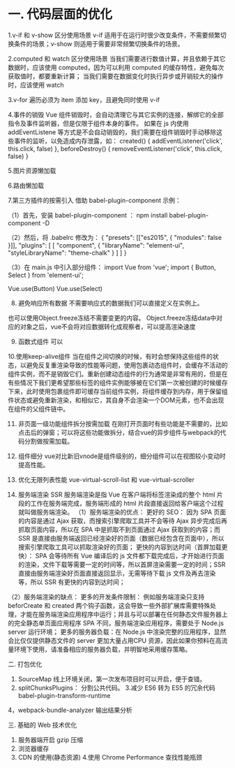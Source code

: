 #  一. 代码层面的优化
1.v-if 和 v-show 区分使用场景
v-if 适用于在运行时很少改变条件，不需要频繁切换条件的场景；v-show 则适用于需要非常频繁切换条件的场景。

2.computed 和 watch 区分使用场景
当我们需要进行数值计算，并且依赖于其它数据时，应该使用 computed，因为可以利用 computed 的缓存特性，避免每次获取值时，都要重新计算；
当我们需要在数据变化时执行异步或开销较大的操作时，应该使用 watch

3.v-for 遍历必须为 item 添加 key，且避免同时使用 v-if

4.事件的销毁
Vue 组件销毁时，会自动清理它与其它实例的连接，解绑它的全部指令及事件监听器，但是仅限于组件本身的事件。 如果在 js 内使用 addEventListene 等方式是不会自动销毁的，我们需要在组件销毁时手动移除这些事件的监听，以免造成内存泄露，如：
created() {
  addEventListener('click', this.click, false)
},
beforeDestroy() {
  removeEventListener('click', this.click, false)
}

5.图片资源懒加载

6.路由懒加载

7.第三方插件的按需引入
借助 babel-plugin-component 示例：

（1）首先，安装 babel-plugin-component ：
npm install babel-plugin-component -D


（2）然后，将 .babelrc 修改为：
{
  "presets": [["es2015", { "modules": false }]],
  "plugins": [
    [
      "component",
      {
        "libraryName": "element-ui",
        "styleLibraryName": "theme-chalk"
      }
    ]
  ]
}


（3）在 main.js 中引入部分组件：
import Vue from 'vue';
import { Button, Select } from 'element-ui';

 Vue.use(Button)
 Vue.use(Select)


8. 避免响应所有数据
不需要响应式的数据我们可以直接定义在实例上。
<template>
    <view>

    </view>
</template>

<script>
    export default {
        components: {},
        data: () => ({
            
        }),
        beforeCreate: function(){
            this.timer = null;
        }
    }
</script>

<style scoped>
</style>


也可以使用Object.freeze冻结不需要变更的内容。
Object.freeze冻结data中对应的对象之后，vue不会将对应数据转化成观察者，可以提高渲染速度

9. 函数式组件
可以


10.使用keep-alive组件
当在组件之间切换的时候，有时会想保持这些组件的状态，以避免反复重渲染导致的性能等问题，使用<keep-alive>包裹动态组件时，会缓存不活动的组件实例，而不是销毁它们。重新创建动态组件的行为通常是非常有用的，但是在有些情况下我们更希望那些标签的组件实例能够被在它们第一次被创建的时候缓存下来，此时使用<keep-alive>包裹组件即可缓存当前组件实例，将组件缓存到内存，用于保留组件状态或避免重新渲染，和<transition>相似它，其自身不会渲染一个DOM元素，也不会出现在组件的父组件链中。
<keep-alive>
    <component v-bind:is="currentComponent" class="tab"></component>
</keep-alive>


11. 非页面一级功能组件拆分按需加载
在刚打开页面时有些功能是不需要的，比如点击后的弹窗；可以将这些功能做拆分，结合vue的异步组件与webpack的代码分割做按需加载。

12. 组件细分
vue对比新旧vnode是组件级别的，细分组件可以在视图较小变动时提高性能。

13. 优化无限列表性能
 vue-virtual-scroll-list 和 vue-virtual-scroller 

14. 服务端渲染 SSR
服务端渲染是指 Vue 在客户端将标签渲染成的整个 html 片段的工作在服务端完成，服务端形成的 html 片段直接返回给客户端这个过程就叫做服务端渲染。
（1）服务端渲染的优点：
更好的 SEO： 因为 SPA 页面的内容是通过 Ajax 获取，而搜索引擎爬取工具并不会等待 Ajax 异步完成后再抓取页面内容，所以在 SPA 中是抓取不到页面通过 Ajax 获取到的内容；而 SSR 是直接由服务端返回已经渲染好的页面（数据已经包含在页面中），所以搜索引擎爬取工具可以抓取渲染好的页面；
更快的内容到达时间（首屏加载更快）： SPA 会等待所有 Vue 编译后的 js 文件都下载完成后，才开始进行页面的渲染，文件下载等需要一定的时间等，所以首屏渲染需要一定的时间；SSR 直接由服务端渲染好页面直接返回显示，无需等待下载 js 文件及再去渲染等，所以 SSR 有更快的内容到达时间；

（2）服务端渲染的缺点：
更多的开发条件限制： 例如服务端渲染只支持 beforCreate 和 created 两个钩子函数，这会导致一些外部扩展库需要特殊处理，才能在服务端渲染应用程序中运行；并且与可以部署在任何静态文件服务器上的完全静态单页面应用程序 SPA 不同，服务端渲染应用程序，需要处于 Node.js server 运行环境；
更多的服务器负载：在 Node.js 中渲染完整的应用程序，显然会比仅仅提供静态文件的 server 更加大量占用CPU 资源，因此如果你预料在高流量环境下使用，请准备相应的服务器负载，并明智地采用缓存策略。

二. 打包优化
1. SourceMap 线上环境关闭，第一次发布项目时可以开启，便于查错。
2. splitChunksPlugins： 分割公共代码。
3.减少 ES6 转为 ES5 的冗余代码
babel-plugin-transform-runtime

4，webpack-bundle-analyzer 输出结果分析

三. 基础的 Web 技术优化
1. 服务器端开启 gzip 压缩
2. 浏览器缓存
3. CDN 的使用(静态资源)
4.使用 Chrome Performance 查找性能瓶颈

